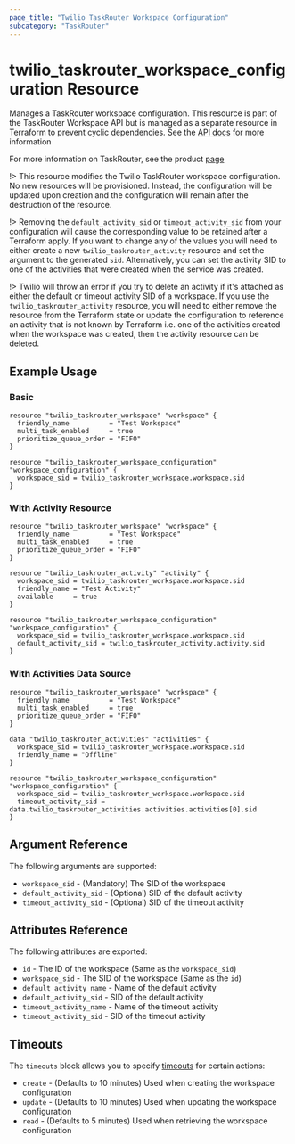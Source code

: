 ```yaml
---
page_title: "Twilio TaskRouter Workspace Configuration"
subcategory: "TaskRouter"
---
```


# twilio_taskrouter_workspace_configuration Resource

Manages a TaskRouter workspace configuration. This resource is part of the TaskRouter Workspace API but is managed as a separate resource in Terraform to prevent cyclic dependencies. See the [API docs](https://www.twilio.com/docs/taskrouter/api/workspace) for more information

For more information on TaskRouter, see the product [page](https://www.twilio.com/taskrouter)

!> This resource modifies the Twilio TaskRouter workspace configuration. No new resources will be provisioned. Instead, the configuration will be updated upon creation and the configuration will remain after the destruction of the resource.

!> Removing the `default_activity_sid` or `timeout_activity_sid` from your configuration will cause the corresponding value to be retained after a Terraform apply. If you want to change any of the values you will need to either create a new `twilio_taskrouter_activity` resource and set the argument to the generated `sid`. Alternatively, you can set the activity SID to one of the activities that were created when the service was created.

!> Twilio will throw an error if you try to delete an activity if it's attached as either the default or timeout activity SID of a workspace. If you use the `twilio_taskrouter_activity` resource, you will need to either remove the resource from the Terraform state or update the configuration to reference an activity that is not known by Terraform i.e. one of the activities created when the workspace was created, then the activity resource can be deleted.

## Example Usage

### Basic

```hcl
resource "twilio_taskrouter_workspace" "workspace" {
  friendly_name          = "Test Workspace"
  multi_task_enabled     = true
  prioritize_queue_order = "FIFO"
}

resource "twilio_taskrouter_workspace_configuration" "workspace_configuration" {
  workspace_sid = twilio_taskrouter_workspace.workspace.sid
}
```

### With Activity Resource

```hcl
resource "twilio_taskrouter_workspace" "workspace" {
  friendly_name          = "Test Workspace"
  multi_task_enabled     = true
  prioritize_queue_order = "FIFO"
}

resource "twilio_taskrouter_activity" "activity" {
  workspace_sid = twilio_taskrouter_workspace.workspace.sid
  friendly_name = "Test Activity"
  available     = true
}

resource "twilio_taskrouter_workspace_configuration" "workspace_configuration" {
  workspace_sid = twilio_taskrouter_workspace.workspace.sid
  default_activity_sid = twilio_taskrouter_activity.activity.sid
}
```

### With Activities Data Source

```hcl
resource "twilio_taskrouter_workspace" "workspace" {
  friendly_name          = "Test Workspace"
  multi_task_enabled     = true
  prioritize_queue_order = "FIFO"
}

data "twilio_taskrouter_activities" "activities" {
  workspace_sid = twilio_taskrouter_workspace.workspace.sid
  friendly_name = "Offline"
}

resource "twilio_taskrouter_workspace_configuration" "workspace_configuration" {
  workspace_sid = twilio_taskrouter_workspace.workspace.sid
  timeout_activity_sid = data.twilio_taskrouter_activities.activities.activities[0].sid
}
```

## Argument Reference

The following arguments are supported:

- `workspace_sid` - (Mandatory) The SID of the workspace
- `default_activity_sid` - (Optional) SID of the default activity
- `timeout_activity_sid` - (Optional) SID of the timeout activity

## Attributes Reference

The following attributes are exported:

- `id` - The ID of the workspace (Same as the `workspace_sid`)
- `workspace_sid` - The SID of the workspace (Same as the `id`)
- `default_activity_name` - Name of the default activity
- `default_activity_sid` - SID of the default activity
- `timeout_activity_name` - Name of the timeout activity
- `timeout_activity_sid` - SID of the timeout activity

## Timeouts

The `timeouts` block allows you to specify [timeouts](https://www.terraform.io/docs/configuration/resources.html#timeouts) for certain actions:

- `create` - (Defaults to 10 minutes) Used when creating the workspace configuration
- `update` - (Defaults to 10 minutes) Used when updating the workspace configuration
- `read` - (Defaults to 5 minutes) Used when retrieving the workspace configuration

